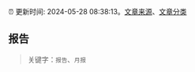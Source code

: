 :alarm_clock: 更新时间: 2024-05-28 08:38:13。[文章来源](/README.md)、[文章分类](/TAGS.md)

## 报告


> 关键字：`报告`、`月报`



